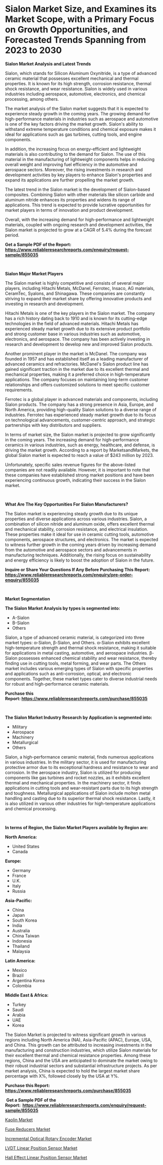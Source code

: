 <p><h1>Sialon Market Size, and Examines its Market Scope, with a Primary Focus on Growth Opportunities, and Forecasted Trends Spanning from 2023 to 2030</h1></p><p><strong>Sialon Market Analysis and Latest Trends</strong></p>
<p><p>Sialon, which stands for Silicon Aluminum Oxynitride, is a type of advanced ceramic material that possesses excellent mechanical and thermal properties. It is known for its high strength, corrosion resistance, thermal shock resistance, and wear resistance. Sialon is widely used in various industries including aerospace, automotive, electronics, and chemical processing, among others.</p><p>The market analysis of the Sialon market suggests that it is expected to experience steady growth in the coming years. The growing demand for high-performance materials in industries such as aerospace and automotive is one of the key factors driving the market growth. Sialon's ability to withstand extreme temperature conditions and chemical exposure makes it ideal for applications such as gas turbines, cutting tools, and engine components.</p><p>In addition, the increasing focus on energy-efficient and lightweight materials is also contributing to the demand for Sialon. The use of this material in the manufacturing of lightweight components helps in reducing overall weight and improving fuel efficiency in the automotive and aerospace sectors. Moreover, the rising investments in research and development activities by key players to enhance Sialon's properties and expand its applications are further propelling the market growth.</p><p>The latest trend in the Sialon market is the development of Sialon-based composites. Combining Sialon with other materials like silicon carbide and aluminum nitride enhances its properties and widens its range of applications. This trend is expected to provide lucrative opportunities for market players in terms of innovation and product development.</p><p>Overall, with the increasing demand for high-performance and lightweight materials, coupled with ongoing research and development activities, the Sialon market is projected to grow at a CAGR of 5.4% during the forecast period.</p></p>
<p><strong>Get a Sample PDF of the Report:&nbsp; <a href="https://www.reliableresearchreports.com/enquiry/request-sample/855035">https://www.reliableresearchreports.com/enquiry/request-sample/855035</a></strong></p>
<p>&nbsp;</p>
<p><strong>Sialon Major Market Players</strong></p>
<p><p>The Sialon market is highly competitive and consists of several major players, including Hitachi Metals, McDanel, Ferrotec, Insaco, AG materials, CeramTec, Syalons, and Shinagawa. These companies are constantly striving to expand their market share by offering innovative products and investing in research and development.</p><p>Hitachi Metals is one of the key players in the Sialon market. The company has a rich history dating back to 1910 and is known for its cutting-edge technologies in the field of advanced materials. Hitachi Metals has experienced steady market growth due to its extensive product portfolio and strong customer base in various industries such as automotive, electronics, and aerospace. The company has been actively investing in research and development to develop new and improved Sialon products.</p><p>Another prominent player in the market is McDanel. The company was founded in 1957 and has established itself as a leading manufacturer of advanced ceramics and refractories. McDanel's Sialon product line has gained significant traction in the market due to its excellent thermal and mechanical properties, making it a preferred choice in high-temperature applications. The company focuses on maintaining long-term customer relationships and offers customized solutions to meet specific customer requirements.</p><p>Ferrotec is a global player in advanced materials and components, including Sialon products. The company has a strong presence in Asia, Europe, and North America, providing high-quality Sialon solutions to a diverse range of industries. Ferrotec has experienced steady market growth due to its focus on technological advancements, customer-centric approach, and strategic partnerships with key distributors and suppliers.</p><p>In terms of market size, the Sialon market is projected to grow significantly in the coming years. The increasing demand for high-performance ceramics in various industries, such as energy, healthcare, and defense, is driving the market growth. According to a report by MarketsandMarkets, the global Sialon market is expected to reach a value of $243 million by 2023.</p><p>Unfortunately, specific sales revenue figures for the above-listed companies are not readily available. However, it is important to note that these companies have established strong market positions and have been experiencing continuous growth, indicating their success in the Sialon market.</p></p>
<p>&nbsp;</p>
<p><strong>What Are The Key Opportunities For Sialon Manufacturers?</strong></p>
<p><p>The Sialon market is experiencing steady growth due to its unique properties and diverse applications across various industries. Sialon, a combination of silicon nitride and aluminum oxide, offers excellent thermal and mechanical stability, corrosion resistance, and electrical insulation. These properties make it ideal for use in ceramic cutting tools, automotive components, aerospace structures, and electronics. The market is expected to witness further growth in the coming years driven by increasing demand from the automotive and aerospace sectors and advancements in manufacturing techniques. Additionally, the rising focus on sustainability and energy efficiency is likely to boost the adoption of Sialon in the future.</p></p>
<p><strong>Inquire or Share Your Questions If Any Before Purchasing This Report: <a href="https://www.reliableresearchreports.com/enquiry/pre-order-enquiry/855035">https://www.reliableresearchreports.com/enquiry/pre-order-enquiry/855035</a></strong></p>
<p>&nbsp;</p>
<p><strong>Market Segmentation</strong></p>
<p><strong>The Sialon Market Analysis by types is segmented into:</strong></p>
<p><ul><li>Α-Sialon</li><li>Β-Sialon</li><li>Others</li></ul></p>
<p><p>Sialon, a type of advanced ceramic material, is categorized into three market types: α-Sialon, β-Sialon, and Others. α-Sialon exhibits excellent high-temperature strength and thermal shock resistance, making it suitable for applications in metal casting, automotive, and aerospace industries. β-Sialon possesses enhanced chemical stability and wear resistance, thereby finding use in cutting tools, metal forming, and wear parts. The Others market includes various emerging types of Sialon with specific properties and applications such as anti-corrosion, optical, and electronic components. Together, these market types cater to diverse industrial needs for robust and high-performance ceramic materials.</p></p>
<p><strong>Purchase this Report:&nbsp;<a href="https://www.reliableresearchreports.com/purchase/855035">https://www.reliableresearchreports.com/purchase/855035</a></strong></p>
<p>&nbsp;</p>
<p><strong>The Sialon Market Industry Research by Application is segmented into:</strong></p>
<p><ul><li>Military</li><li>Aerospace</li><li>Machinery</li><li>Metallurgical</li><li>Others</li></ul></p>
<p><p>Sialon, a high-performance ceramic material, finds numerous applications in various industries. In the military sector, it is used for manufacturing protective armor due to its exceptional hardness and resistance to wear and corrosion. In the aerospace industry, Sialon is utilized for producing components like gas turbines and rocket nozzles, as it exhibits excellent thermal and mechanical properties. In the machinery sector, it finds applications in cutting tools and wear-resistant parts due to its high strength and toughness. Metallurgical applications of Sialon include molten metal handling and casting due to its superior thermal shock resistance. Lastly, it is also utilized in various other industries for high-temperature applications and chemical processing.</p></p>
<p>&nbsp;</p>
<p><strong>In terms of Region, the Sialon Market Players available by Region are:</strong></p>
<p>
    <p> <strong> North America: </strong>
        <ul>
            <li>United States</li>
            <li>Canada</li>
        </ul>
        </p> 
    <p> <strong> Europe: </strong>
        <ul>
            <li>Germany</li>
            <li>France</li>
            <li>U.K.</li>
            <li>Italy</li>
            <li>Russia</li>
        </ul>
        </p> 
    <p> <strong> Asia-Pacific: </strong>
        <ul>
            <li>China</li>
            <li>Japan</li>
            <li>South Korea</li>
            <li>India</li>
            <li>Australia</li>
            <li>China Taiwan</li>
            <li>Indonesia</li>
            <li>Thailand</li>
            <li>Malaysia</li>
        </ul>
        </p> 
    <p> <strong> Latin America: </strong>
        <ul>
            <li>Mexico</li>
            <li>Brazil</li>
            <li>Argentina Korea</li>
            <li>Colombia</li>
        </ul>
        </p> 
    <p> <strong> Middle East & Africa: </strong>
        <ul>
            <li>Turkey</li>
            <li>Saudi</li>
            <li>Arabia</li>
            <li>UAE</li>
            <li>Korea</li>
        </ul>
    </p>
    </p>
<p><p>The Sialon Market is projected to witness significant growth in various regions including North America (NA), Asia-Pacific (APAC), Europe, USA, and China. This growth can be attributed to increasing investments in the manufacturing and construction industries, which utilize Sialon materials for their excellent thermal and chemical resistance properties. Among these regions, China and the USA are anticipated to dominate the market owing to their robust industrial sectors and substantial infrastructure projects. As per market analysis, China is expected to hold the largest market share percentage with X%, followed closely by the USA at Y%.</p></p>
<p><strong>Purchase this Report: <a href="https://www.reliableresearchreports.com/purchase/855035">https://www.reliableresearchreports.com/purchase/855035</a></strong></p>
<p>&nbsp;<strong>Get a Sample PDF of the Report:&nbsp;&nbsp;<a href="https://www.reliableresearchreports.com/enquiry/request-sample/855035">https://www.reliableresearchreports.com/enquiry/request-sample/855035</a></strong></p>
<p><strong></strong></p>
<p><p><a href="https://github.com/PeterParrish5/Market-Research-Report-List-2/blob/main/kaolin-market.md">Kaolin Market</a></p><p><a href="https://medium.com/@omamuller06/fuse-reducers-market-insights-into-market-cagr-market-trends-and-growth-strategies-0d2feb9c0e20">Fuse Reducers Market</a></p><p><a href="https://medium.com/@aliciahaley1989/incremental-optical-rotary-encoder-market-exploring-market-share-market-trends-and-future-growth-25a9bcfc133f">Incremental Optical Rotary Encoder Market</a></p><p><a href="https://medium.com/@yvettelesch/lvdt-linear-position-sensor-market-focuses-on-market-share-size-and-projected-forecast-till-2030-18dbc059b790">LVDT Linear Position Sensor Market</a></p><p><a href="https://medium.com/@marlonblick/hall-effect-linear-position-sensor-market-competitive-analysis-market-trends-and-forecast-to-2030-892c8f0d9326">Hall Effect Linear Position Sensor Market</a></p></p>